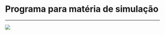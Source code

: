 Programa para matéria de simulação
===============================================

--------------------
 ![](https://github.com/jacksonn455/Simulacao/blob/master/img1.png)
